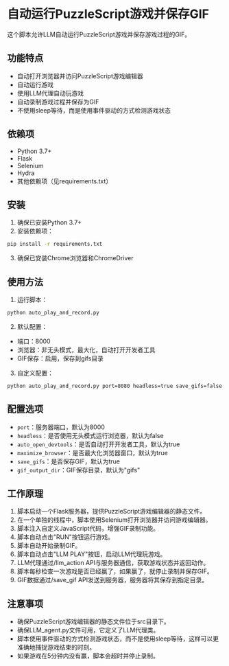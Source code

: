 # 自动运行PuzzleScript游戏并保存GIF

这个脚本允许LLM自动运行PuzzleScript游戏并保存游戏过程的GIF。

## 功能特点

- 自动打开浏览器并访问PuzzleScript游戏编辑器
- 自动运行游戏
- 使用LLM代理自动玩游戏
- 自动录制游戏过程并保存为GIF
- 不使用sleep等待，而是使用事件驱动的方式检测游戏状态

## 依赖项

- Python 3.7+
- Flask
- Selenium
- Hydra
- 其他依赖项（见requirements.txt）

## 安装

1. 确保已安装Python 3.7+
2. 安装依赖项：

```bash
pip install -r requirements.txt
```

3. 确保已安装Chrome浏览器和ChromeDriver

## 使用方法

1. 运行脚本：

```bash
python auto_play_and_record.py
```

2. 默认配置：

- 端口：8000
- 浏览器：非无头模式，最大化，自动打开开发者工具
- GIF保存：启用，保存到gifs目录

3. 自定义配置：

```bash
python auto_play_and_record.py port=8080 headless=true save_gifs=false
```

## 配置选项

- `port`：服务器端口，默认为8000
- `headless`：是否使用无头模式运行浏览器，默认为false
- `auto_open_devtools`：是否自动打开开发者工具，默认为true
- `maximize_browser`：是否最大化浏览器窗口，默认为true
- `save_gifs`：是否保存GIF，默认为true
- `gif_output_dir`：GIF保存目录，默认为"gifs"

## 工作原理

1. 脚本启动一个Flask服务器，提供PuzzleScript游戏编辑器的静态文件。
2. 在一个单独的线程中，脚本使用Selenium打开浏览器并访问游戏编辑器。
3. 脚本注入自定义JavaScript代码，增强GIF录制功能。
4. 脚本自动点击"RUN"按钮运行游戏。
5. 脚本自动开始录制GIF。
6. 脚本自动点击"LLM PLAY"按钮，启动LLM代理玩游戏。
7. LLM代理通过/llm_action API与服务器通信，获取游戏状态并返回动作。
8. 脚本每秒检查一次游戏是否已经赢了，如果赢了，就停止录制并保存GIF。
9. GIF数据通过/save_gif API发送到服务器，服务器将其保存到指定目录。

## 注意事项

- 确保PuzzleScript游戏编辑器的静态文件位于src目录下。
- 确保LLM_agent.py文件可用，它定义了LLM代理类。
- 脚本使用事件驱动的方式检测游戏状态，而不是使用sleep等待，这样可以更准确地捕捉游戏结束的时刻。
- 如果游戏在5分钟内没有赢，脚本会超时并停止录制。
